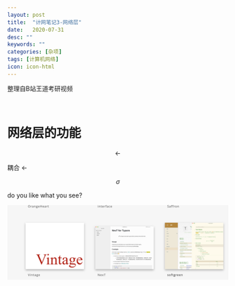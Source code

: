 ```yaml
---
layout: post
title:  "计网笔记3-网络层"
date:   2020-07-31
desc: ""
keywords: ""
categories: [杂项]
tags: [计算机网络]
icon: icon-html
---
```

整理自B站王道考研视频

<br />

# 网络层的功能

$$\leftarrow$$

耦合 $\leftarrow$

$$\sigma$$

do you like what you see?

![image-20200801005550287](../PostPictures/2020-summer/image-20200801005550287.png)